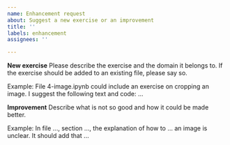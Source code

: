 ```yaml
---
name: Enhancement request
about: Suggest a new exercise or an improvement
title: ''
labels: enhancement
assignees: ''

---
```


**New exercise**
Please describe the exercise and the domain it belongs to.
If the exercise should be added to an existing file, please say so.

Example: File 4-image.ipynb could include an exercise on cropping an image. I suggest the following text and code: ...

**Improvement**
Describe what is not so good and how it could be made better.

Example: In file ..., section ..., the explanation of how to ... an image is unclear. It should add that ...
